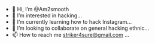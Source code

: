 - 👋 Hi, I’m @Am2smooth
- 👀 I’m interested in hacking...
- 🌱 I’m currently learning how to hack Instagram...
- 💞️ I’m looking to collaborate on general hacking ethnic...
- 📫 How to reach me striker4sure@gmail.com ...

<!---
Am2smooth/Am2smooth is a ✨ special ✨ repository because its `README.md` (this file) appears on your GitHub profile.
You can click the Preview link to take a look at your changes.
--->

